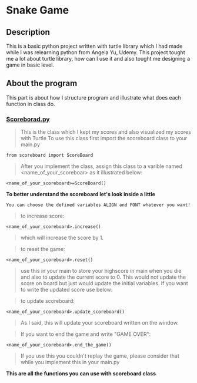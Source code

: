 # Snake Game 

## Description
This is a basic python project written with turtle library which I had made while I was relearning python from Angela Yu, Udemy. This project tought me a lot about turtle library, how can I use it and also tought me designing a game in basic level.

## About the program
This part is about how I structure program and illustrate what does each function in class do.

### [Scoreborad.py](scoreboard.py)
>This is the class which I kept my scores and also visualized my scores with Turtle
>To use this class first import the scoreboard class to your main.py 
```
from scoreboard import ScoreBoard
```

>After you implement the class, assign this class to a varible named <name_of_your_scoreboar> as it illustrated below:

```
<name_of_your_scoreboard>=ScoreBoard()
```

**To better understand the scoreboard let's look inside a little**

```
You can choose the defined variables ALIGN and FONT whatever you want!
```

>to increase score:
```
<name_of_your_scoreboard>.increase()
```
>which will increase the score by 1.

>to reset the game:
```
<name_of_your_scoreboard>.reset()
```
>use this in your main to store your highscore in main when you die and also to update the current score to 0.
>This would not update the score on board but just would update the initial variables. If you want to write the updated score use below:

>to update scoreboard:
```
<name_of_your_scoreboard>.update_scoreboard()
```
>As I said, this will update your scoreboard written on the window.


>If you want to end the game and write "GAME OVER":
```
<name_of_your_scoreboard>.end_the_game()
```
>If you use this you couldn't replay the game, please consider that while you implement this in your main.py

**This are all the functions you can use with scoreboard class**


